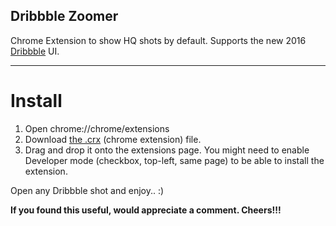 Dribbble Zoomer
-------------------
Chrome Extension to show HQ shots by default. Supports the new 2016 [Dribbble](http://dribbble.com) UI.
****
Install
==========

 1. Open chrome://chrome/extensions
 2. Download [the .crx](https://raw.github.com/prajwalrao/Dribbble-Zoomer/blob/master/src.crx) (chrome extension) file.
 3. Drag and drop it onto the extensions page. You might need to enable Developer mode (checkbox, top-left, same page) to be able to install the extension.

Open any Dribbble shot and enjoy.. :)

**If you found this useful, would appreciate a comment. Cheers!!!** 
